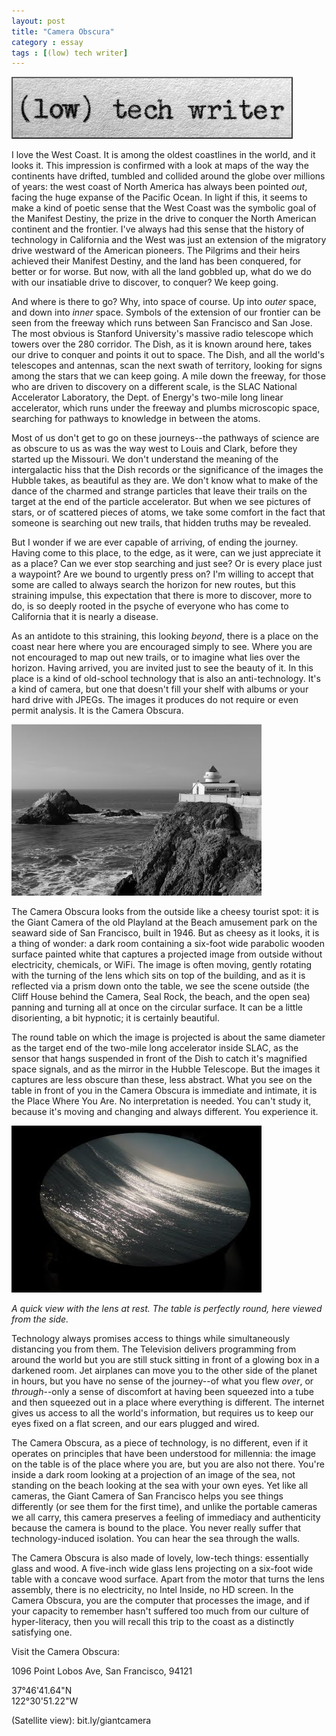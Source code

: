 ```yaml
---
layout: post
title: "Camera Obscura"
category : essay
tags : [(low) tech writer]
---
```

[![low tech writer](/assets/ltw/header14.jpg)](http://bit.ly/lowtechwriter)

I love the West Coast. It is among the oldest coastlines in the world, and it looks it. This impression is confirmed with a look at maps of the way the continents have drifted, tumbled and collided around the globe over millions of years: the west coast of North America has always been pointed *out*, facing the huge expanse of the Pacific Ocean. In light if this, it seems to make a kind of poetic sense that the West Coast was the symbolic goal of the Manifest Destiny, the prize in the drive to conquer the North American continent and the frontier. I've always had this sense that the history of technology in California and the West was just an extension of the migratory drive westward of the American pioneers. The Pilgrims and their heirs achieved their Manifest Destiny, and the land has been conquered, for better or for worse. But now, with all the land gobbled up, what do we do with our insatiable drive to discover, to conquer? We keep going.

And where is there to go? Why, into space of course. Up into *outer* space, and down into *inner* space. Symbols of the extension of our frontier can be seen from the freeway which runs between San Francisco and San Jose. The most obvious is Stanford University's massive radio telescope which towers over the 280 corridor. The Dish, as it is known around here, takes our drive to conquer and points it out to space. The Dish, and all the world's telescopes and antennas, scan the next swath of territory, looking for signs among the stars that we can keep going. A mile down the freeway, for those who are driven to discovery on a different scale, is the SLAC National Accelerator Laboratory, the Dept. of Energy's two-mile long linear accelerator, which runs under the freeway and plumbs microscopic space, searching for pathways to knowledge in between the atoms.

Most of us don't get to go on these journeys--the pathways of science are as obscure to us as was the way west to Louis and Clark, before they started up the Missouri. We don't understand the meaning of the intergalactic hiss that the Dish records or the significance of the images the Hubble takes, as beautiful as they are. We don't know what to make of the dance of the charmed and strange particles that leave their trails on the target at the end of the particle accelerator. But when we see pictures of stars, or of scattered pieces of atoms, we take some comfort in the fact that someone is searching out new trails, that hidden truths may be revealed.

But I wonder if we are ever capable of arriving, of ending the journey. Having come to this place, to the edge, as it were, can we just appreciate it as a place? Can we ever stop searching and just see? Or is every place just a waypoint? Are we bound to urgently press on? I'm willing to accept that some are called to always search the horizon for new routes, but this straining impulse, this expectation that there is more to discover, more to do, is so deeply rooted in the psyche of everyone who has come to California that it is nearly a disease.

As an antidote to this straining, this looking *beyond*, there is a place on the coast near here where you are encouraged simply to see. Where you are not encouraged to map out new trails, or to imagine what lies over the horizon. Having arrived, you are invited just to see the beauty of it. In this place is a kind of old-school technology that is also an anti-technology. It's a kind of camera, but one that doesn't fill your shelf with albums or your hard drive with JPEGs. The images it produces do not require or even permit analysis. It is the Camera Obscura.

[![Giant Camera](/assets/ltw/giantcamera.jpg)](/assets/ltw/giantcamerabg.jpg)

The Camera Obscura looks from the outside like a cheesy tourist spot: it is the Giant Camera of the old Playland at the Beach amusement park on the seaward side of San Francisco, built in 1946. But as cheesy as it looks, it is a thing of wonder: a dark room containing a six-foot wide parabolic wooden surface painted white that captures a projected image from outside without electricity, chemicals, or WiFi. The image is often moving, gently rotating with the turning of the lens which sits on top of the building, and as it is reflected via a prism down onto the table, we see the scene outside (the Cliff House behind the Camera, Seal Rock, the beach, and the open sea) panning and turning all at once on the circular surface. It can be a little disorienting, a bit hypnotic; it is certainly beautiful.

The round table on which the image is projected is about the same diameter as the target end of the two-mile long accelerator inside SLAC, as the sensor that hangs suspended in front of the Dish to catch it's magnified space signals, and as the mirror in the Hubble Telescope. But the images it captures are less obscure than these, less abstract. What you see on the table in front of you in the Camera Obscura is immediate and intimate, it is the Place Where You Are. No interpretation is needed. You can't study it, because it's moving and changing and always different. You experience it. 

[![Giant Camera](/assets/ltw/obscurasea.jpg)](/assets/ltw/obscuraseabg.jpg)

*A quick view with the lens at rest. The table is perfectly round, here viewed from the side.*

Technology always promises access to things while simultaneously distancing you from them. The Television delivers programming from around the world but you are still stuck sitting in front of a glowing box in a darkened room. Jet airplanes can move you to the other side of the planet in hours, but you have no sense of the journey--of what you flew *over*, or *through*--only a sense of discomfort at having been squeezed into a tube and then squeezed out in a place where everything is different. The internet gives us access to all the world's information, but requires us to keep our eyes fixed on a flat screen, and our ears plugged and wired.

The Camera Obscura, as a piece of technology, is no different, even if it operates on principles that have been understood for millennia: the image on the table is of the place where you are, but you are also not there. You're inside a dark room looking at a projection of an image of the sea, not standing on the beach looking at the sea with your own eyes. Yet like all cameras, the Giant Camera of San Francisco helps you see things differently (or see them for the first time), and unlike the portable cameras we all carry, this camera preserves a feeling of immediacy and authenticity because the camera is bound to the place. You never really suffer that technology-induced isolation. You can hear the sea through the walls.

The Camera Obscura is also made of lovely, low-tech things: essentially glass and wood. A five-inch wide glass lens projecting on a six-foot wide table with a concave wood surface. Apart from the motor that turns the lens assembly, there is no electricity, no Intel Inside, no HD screen.  In the Camera Obscura, you are the computer that processes the image, and if your capacity to remember hasn't suffered too much from our culture of hyper-literacy, then you will recall this trip to the coast as a distinctly satisfying one.

Visit the Camera Obscura:

1096 Point Lobos Ave, San Francisco, 94121

37°46'41.64"N  
122°30'51.22"W  

(Satellite view): bit.ly/giantcamera

